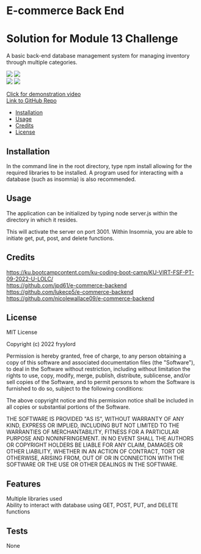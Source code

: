 # E-commerce Back End
# Solution for Module 13 Challenge

A basic back-end database management system for managing inventory through multiple categories.

![](./media/screenshot1.jpg)
![](./media/screenshot2.jpg)  
![](./media/screenshot3.jpg)
![](./media/screenshot4.jpg)  
  
[Click for demonstration video](https://fryylord.github.io/employee_tracker/media/ecommerce.mp4)  
[Link to GitHub Repo](https://github.com/fryylord/eCommerce)  

- [Installation](#installation)
- [Usage](#usage)
- [Credits](#credits)
- [License](#license)

## Installation

In the command line in the root directory, type npm install allowing for the required libraries to be installed.
A program used for interacting with a database (such as insomnia) is also recommended.  

## Usage

The application can be initialized by typing node server.js within the directory in which it resides.  

This will activate the server on port 3001.  Within Insomnia, you are able to initiate get, put, post, and delete functions.

## Credits

https://ku.bootcampcontent.com/ku-coding-boot-camp/KU-VIRT-FSF-PT-09-2022-U-LOLC/  
https://github.com/jpd61/e-commerce-backend  
https://github.com/lukecp5/e-commerce-backend  
https://github.com/nicolewallace09/e-commerce-backend  


## License
 
MIT License

Copyright (c) 2022 fryylord

Permission is hereby granted, free of charge, to any person obtaining a copy
of this software and associated documentation files (the "Software"), to deal
in the Software without restriction, including without limitation the rights
to use, copy, modify, merge, publish, distribute, sublicense, and/or sell
copies of the Software, and to permit persons to whom the Software is
furnished to do so, subject to the following conditions:

The above copyright notice and this permission notice shall be included in all
copies or substantial portions of the Software.

THE SOFTWARE IS PROVIDED "AS IS", WITHOUT WARRANTY OF ANY KIND, EXPRESS OR
IMPLIED, INCLUDING BUT NOT LIMITED TO THE WARRANTIES OF MERCHANTABILITY,
FITNESS FOR A PARTICULAR PURPOSE AND NONINFRINGEMENT. IN NO EVENT SHALL THE
AUTHORS OR COPYRIGHT HOLDERS BE LIABLE FOR ANY CLAIM, DAMAGES OR OTHER
LIABILITY, WHETHER IN AN ACTION OF CONTRACT, TORT OR OTHERWISE, ARISING FROM,
OUT OF OR IN CONNECTION WITH THE SOFTWARE OR THE USE OR OTHER DEALINGS IN THE
SOFTWARE.

## Features

Multiple libraries used  
Ability to interact with database using GET, POST, PUT, and DELETE functions 

## Tests

None